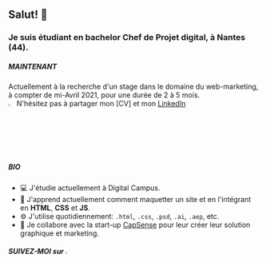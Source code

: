 ## Salut! 👋

### Je suis étudiant en bachelor Chef de Projet digital, à Nantes (44).

##### MAINTENANT

Actuellement à la recherche d'un stage dans le domaine du web-marketing, à compter de mi-Avril 2021, pour une durée de 2 à 5 mois.<br>
<img width="2.5%" src="https://www.flaticon.com/svg/static/icons/svg/271/271228.svg"> N'hésitez pas à partager mon [CV] et mon [LinkedIn](https://www.linkedin.com/in/louis-milhes/)
##### BIO
* 💻 J'étudie actuellement à Digital Campus.
* 🌱 J'apprend actuellement comment maquetter un site et en l'intégrant en **HTML**, **CSS** et **JS**.
* ⚙️ J'utilise quotidiennement: `.html`, `.css`, `.psd`, `.ai`, `.aep`, etc.
* 📌 Je collabore avec la start-up [CapSense](https://agence-api.ouest-france.fr/societe/capesense) pour leur créer leur solution graphique et marketing.


##### SUIVEZ-MOI sur [<img width="2.5%" src="https://www.flaticon.com/svg/static/icons/svg/174/174857.svg" />](https://www.linkedin.com/in/louis-milhes/)
